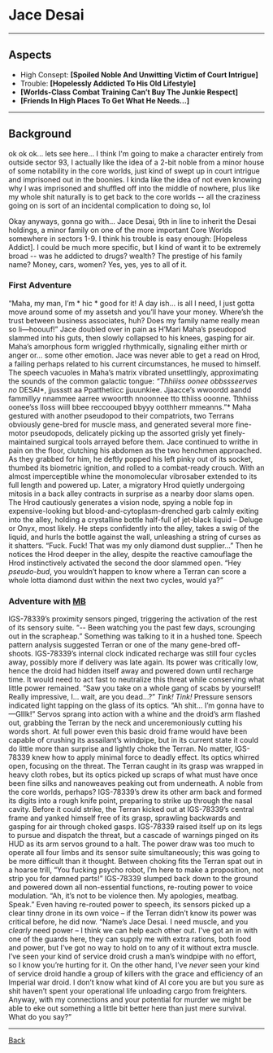 # Jace Desai
___

## Aspects
 - High Consept: **[Spoiled Noble And Unwitting Victim of Court Intrigue]**
 - Trouble: **[Hopelessly Addicted To His Old Lifestyle]**
 - **[Worlds-Class Combat Training Can’t Buy The Junkie Respect]**
 - **[Friends In High Places To Get What He Needs…]**

___
## Background
ok ok ok... lets see here... I think I'm going to make a character entirely from outside sector 93, I actually like the idea of a 2-bit noble from a minor house of some notability in the core worlds, just kind of swept up in court intrigue and imprisoned out in the boonies. I kinda like the idea of not even knowing why I was imprisoned and shuffled off into the middle of nowhere, plus like my whole shit naturally is to get back to the core worlds -- all the craziness going on is sort of an incidental complication to doing so, lol

Okay anyways, gonna go with... Jace Desai, 9th in line to inherit the Desai holdings, a minor family on one of the more important Core Worlds somewhere in sectors 1-9. I think his trouble is easy enough: [Hopeless Addict]. I could be much more specific, but I kind of want it to be extremely broad -- was he addicted to drugs? wealth? The prestige of his family name? Money, cars, women? Yes, yes, yes to all of it. 

### First Adventure
“Maha, my man, I’m * hic * good for it! A day ish… is all I need, I just gotta move around some of my assetsh and you’ll have your money. Where’sh the trust between business associates, huh? Does my family name really mean so li—hoouuf!” Jace doubled over in pain as H’Mari Maha’s pseudopod slammed into his guts, then slowly collapsed to his knees, gasping for air. Maha’s amorphous form wriggled rhythmically, signaling either mirth or anger or… some other emotion. Jace was never able to get a read on Hrod, a failing perhaps related to his current circumstances, he mused to himself. The speech vacuoles in Maha’s matrix vibrated unsettlingly, approximating the sounds of the common galactic tongue: *“Thhiiiss oonee obbssseerves no* DESAI*, jjussstt aa Ppatthetiicc jjuuunkiee. Jjaacce’s wwoordd aandd fammillyy nnammee aarree wwoortth nnoonnee tto tthiiss ooonne. Tthhiiss oonee’ss lloss wiill bbee reccoouped bbyyy ootthherr mmeanns.”* Maha gestured with another pseudopod to their compatriots, two Terrans obviously gene-bred for muscle mass, and generated several more fine-motor pseudopods, delicately picking up the assorted grisly yet finely-maintained surgical tools arrayed before them. Jace continued to writhe in pain on the floor, clutching his abdomen as the two henchmen approached. As they grabbed for him, he deftly popped his left pinky out of its socket, thumbed its biometric ignition, and rolled to a combat-ready crouch. With an almost imperceptible whine the monomolecular vibrosaber extended to its full length and powered up.
Later, a migratory Hrod quietly undergoing mitosis in a back alley contracts in surprise as a nearby door slams open. The Hrod cautiously generates a vision node, spying a noble fop in expensive-looking but blood-and-cytoplasm-drenched garb calmly exiting into the alley, holding a crystalline bottle half-full of jet-black liquid – Deluge or Onyx, most likely. He steps confidently into the alley, takes a swig of the liquid, and hurls the bottle against the wall, unleashing a string of curses as it shatters. “Fuck. Fuck! That was my only diamond dust supplier…” Then he notices the Hrod deeper in the alley, despite the reactive camouflage the Hrod instinctively activated the second the door slammed open. “Hey *pseudo-bud*, you wouldn’t happen to know where a Terran can score a whole lotta diamond dust within the next two cycles, would ya?”

### Adventure with [MB](./MadBomber.md)
IGS-78339’s proximity sensors pinged, triggering the activation of the rest of its sensory suite. “-- Been watching you the past few days, scrounging out in the scrapheap.” Something was talking to it in a hushed tone. Speech pattern analysis suggested Terran or one of the many gene-bred off-shoots. IGS-78339’s internal clock indicated recharge was still four cycles away, possibly more if delivery was late again. Its power was critically low, hence the droid had hidden itself away and powered down until recharge time. It would need to act fast to neutralize this threat while conserving what little power remained. “Saw you take on a whole gang of scabs by yourself! Really impressive, I… wait, are you dead…?” *Tink! Tink!* Pressure sensors indicated light tapping on the glass of its optics. “Ah shit… I’m gonna have to—Glllk!” Servos sprang into action with a whine and the droid’s arm flashed out, grabbing the Terran by the neck and unceremoniously cutting his words short.
At full power even this basic droid frame would have been capable of crushing its assailant’s windpipe, but in its current state it could do little more than surprise and lightly choke the Terran. No matter, IGS-78339 knew how to apply minimal force to deadly effect. Its optics whirred open, focusing on the threat. The Terran caught in its grasp was wrapped in heavy cloth robes, but its optics picked up scraps of what must have once been fine silks and nanoweaves peaking out from underneath. A noble from the core worlds, perhaps? IGS-78339’s drew its other arm back and formed its digits into a rough knife point, preparing to strike up through the nasal cavity. Before it could strike, the Terran kicked out at IGS-78339’s central frame and yanked himself free of its grasp, sprawling backwards and gasping for air through choked gasps. IGS-78339 raised itself up on its legs to pursue and dispatch the threat, but a cascade of warnings pinged on its HUD as its arm servos ground to a halt. The power draw was too much to operate all four limbs and its sensor suite simultaneously; this was going to be more difficult than it thought.
Between choking fits the Terran spat out in a hoarse trill, “You fucking psycho robot, I’m here to make a proposition, not strip you for damned parts!” IGS-78339 slumped back down to the ground and powered down all non-essential functions, re-routing power to voice modulation. “Ah, it’s not to be violence then. My apologies, meatbag. Speak.” Even having re-routed power to speech, its sensors picked up a clear tinny drone in its own voice – if the Terran didn’t know its power was critical before, he did now. “Name’s Jace Desai. I need muscle, and you *clearly* need power – I think we can help each other out. I’ve got an in with one of the guards here, they can supply me with extra rations, both food and power, but I’ve got no way to hold on to any of it without extra muscle. I’ve seen your kind of service droid crush a man’s windpipe with no effort, so I know you’re hurting for it. On the other hand, I’ve *never* seen your kind of service droid handle a group of killers with the grace and efficiency of an Imperial war droid. I don’t know what kind of AI core you are but you sure as shit haven’t spent your operational life unloading cargo from freighters. Anyway, with my connections and your potential for murder we might be able to eke out something a little bit better here than just mere survival. What do you say?”

___
[Back](Players.md)